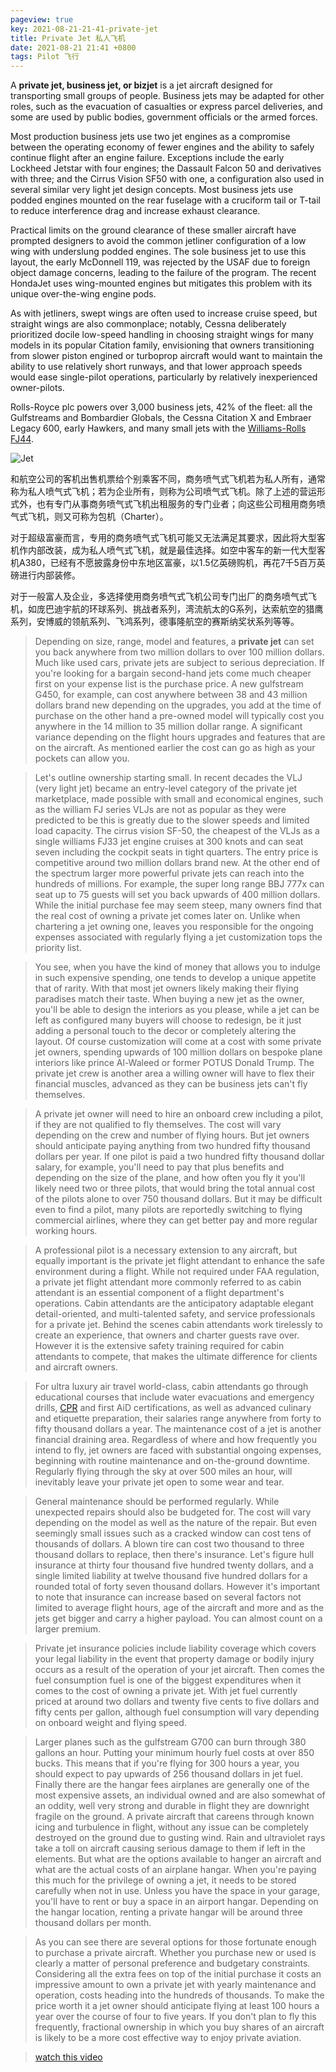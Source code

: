 ```yaml
---
pageview: true
key: 2021-08-21-21-41-private-jet
title: Private Jet 私人飞机
date: 2021-08-21 21:41 +0800
tags: Pilot 飞行
---
```


A **private jet, business jet, or bizjet** is a jet aircraft designed for transporting small groups of people. Business jets may be adapted for other roles, such as the evacuation of casualties or express parcel deliveries, and some are used by public bodies, government officials or the armed forces.

Most production business jets use two jet engines as a compromise between the operating economy of fewer engines and the ability to safely continue flight after an engine failure. Exceptions include the early Lockheed Jetstar with four engines; the Dassault Falcon 50 and derivatives with three; and the Cirrus Vision SF50 with one, a configuration also used in several similar very light jet design concepts. Most business jets use podded engines mounted on the rear fuselage with a cruciform tail or T-tail to reduce interference drag and increase exhaust clearance.

Practical limits on the ground clearance of these smaller aircraft have prompted designers to avoid the common jetliner configuration of a low wing with underslung podded engines. The sole business jet to use this layout, the early McDonnell 119, was rejected by the USAF due to foreign object damage concerns, leading to the failure of the program. The recent HondaJet uses wing-mounted engines but mitigates this problem with its unique over-the-wing engine pods.

As with jetliners, swept wings are often used to increase cruise speed, but straight wings are also commonplace; notably, Cessna deliberately prioritized docile low-speed handling in choosing straight wings for many models in its popular Citation family, envisioning that owners transitioning from slower piston engined or turboprop aircraft would want to maintain the ability to use relatively short runways, and that lower approach speeds would ease single-pilot operations, particularly by relatively inexperienced owner-pilots.

Rolls-Royce plc powers over 3,000 business jets, 42% of the fleet: all the Gulfstreams and Bombardier Globals, the Cessna Citation X and Embraer Legacy 600, early Hawkers, and many small jets with the [Williams-Rolls FJ44](https://en.wikipedia.org/wiki/Williams_FJ44).

![Jet](https://tenetai.com/iclass/jet.jpg)

和航空公司的客机出售机票给个别乘客不同，商务喷气式飞机若为私人所有，通常称为私人喷气式飞机；若为企业所有，则称为公司喷气式飞机。除了上述的营运形式外，也有专门从事商务喷气式飞机出租服务的专门业者；向这些公司租用商务喷气式飞机，则又可称为包机（Charter）。

对于超级富豪而言，专用的商务喷气式飞机可能又无法满足其要求，因此将大型客机作内部改装，成为私人喷气式飞机，就是最佳选择。如空中客车的新一代大型客机A380，已经有不愿披露身份中东地区富豪，以1.5亿英磅购机，再花7千5百万英磅进行内部装修。

对于一般富人及企业，多选择使用商务喷气式飞机公司专门出厂的商务喷气式飞机，如庞巴迪宇航的环球系列、挑战者系列，湾流航太的G系列，达索航空的猎鹰系列，安博威的领航系列、飞鸿系列，德事隆航空的赛斯纳奖状系列等等。

> Depending on size, range, model and features, a **private jet** can set you back anywhere from two million dollars to over 100 million dollars. Much like used cars, private jets are subject to serious depreciation. If you're looking for a bargain second-hand jets come much cheaper first on your expense list is the purchase price. A new gulfstream G450, for example, can cost anywhere between 38 and 43 million dollars brand new depending on the upgrades, you add at the time of purchase on the other hand a pre-owned model will typically cost you anywhere in the 14 million to 35 million dollar range. A significant variance depending on the flight hours upgrades and features that are on the aircraft. As mentioned earlier the cost can go as high as your pockets can allow you.

> Let's outline ownership starting small. In recent decades the VLJ (very light jet) became an entry-level category of the private jet marketplace, made possible with small and economical engines, such as the william FJ series VLJs are not as popular as they were predicted to be this is greatly due to the slower speeds and limited load capacity. The cirrus vision SF-50, the cheapest of the VLJs as a single williams FJ33 jet engine cruises at 300 knots and can seat seven including the cockpit seats in tight quarters. The entry price is competitive around two million dollars brand new. At the other end of the spectrum larger more powerful private jets can reach into the hundreds of millions. For example, the super long range BBJ 777x can seat up to 75 guests will set you back upwards of 400 million dollars. While the initial purchase fee may seem steep, many owners find that the real cost of owning a private jet comes later on. Unlike when chartering a jet owning one, leaves you responsible for the ongoing expenses associated with regularly flying a jet customization tops the priority list.

> You see, when you have the kind of money that allows you to indulge in such expensive spending, one tends to develop a unique appetite that of rarity. With that most jet owners likely making their flying paradises match their taste. When buying a new jet as the owner, you'll be able to design the interiors as you please, while a jet can be left as configured many buyers will choose to redesign, be it just adding a personal touch to the decor or completely altering the layout. Of course customization will come at a cost with some private jet owners, spending upwards of 100 million dollars on bespoke plane interiors like prince Al-Waleed or former POTUS Donald Trump. The private jet crew is another area a willing owner will have to flex their financial muscles, advanced as they can be business jets can't fly themselves.

> A private jet owner will need to hire an onboard crew including a pilot, if they are not qualified to fly themselves. The cost will vary depending on the crew and number of flying hours. But jet owners should anticipate paying anything from two hundred fifty thousand dollars per year. If one pilot is paid a two hundred fifty thousand dollar salary, for example, you'll need to pay that plus benefits and depending on the size of the plane, and how often you fly it you'll likely need two or three pilots, that would bring the total annual cost of the pilots alone to over 750 thousand dollars. But it may be difficult even to find a pilot, many pilots are reportedly switching to flying commercial airlines, where they can get better pay and more regular working hours.

> A professional pilot is a necessary extension to any aircraft, but equally important is the private jet flight attendant to enhance the safe environment during a flight. While not required under FAA regulation, a private jet flight attendant more commonly referred to as cabin attendant is an essential component of a flight department's operations. Cabin attendants are the anticipatory adaptable elegant detail-oriented, and multi-talented safety, and service professionals for a private jet. Behind the scenes cabin attendants work tirelessly to create an experience, that owners and charter guests rave over. However it is the extensive safety training required for cabin attendants to compete, that makes the ultimate difference for clients and aircraft owners.

> For ultra luxury air travel world-class, cabin attendants go through educational courses that include water evacuations and emergency drills, [CPR](http://en.wikipedia.org/wiki/Cardiopulmonary_resuscitation) and first AiD certifications, as well as advanced culinary and etiquette preparation, their salaries range anywhere from forty to fifty thousand dollars a year. The maintenance cost of a jet is another financial draining area. Regardless of where and how frequently you intend to fly, jet owners are faced with substantial ongoing expenses, beginning with routine maintenance and on-the-ground downtime. Regularly flying through the sky at over 500 miles an hour, will inevitably leave your private jet open to some wear and tear. 

> General maintenance should be performed regularly. While unexpected repairs should also be budgeted for. The cost will vary depending on the model as well as the nature of the repair. But even seemingly small issues such as a cracked window can cost tens of thousands of dollars. A blown tire can cost two thousand to three thousand dollars to replace, then there's insurance. Let's figure hull insurance at thirty four thousand five hundred twenty dollars, and a single limited liability at twelve thousand five hundred dollars for a rounded total of forty seven thousand dollars. However it's important to note that insurance can increase based on several factors not limited to average flight hours, age of the aircraft and more and as the jets get bigger and carry a higher payload. You can almost count on a larger premium.

> Private jet insurance policies include liability coverage which covers your legal liability in the event that property damage or bodily injury occurs as a result of the operation of your jet aircraft. Then comes the fuel consumption fuel is one of the biggest expenditures when it comes to the cost of owning a private jet. With jet fuel currently priced at around two dollars and twenty five cents to five dollars and fifty cents per gallon, although fuel consumption will vary depending on onboard weight and flying speed.

> Larger planes such as the gulfstream G700 can burn through 380 gallons an hour. Putting your minimum hourly fuel costs at over 850 bucks. This means that if you're flying for 300 hours a year, you should expect to pay upwards of 256 thousand dollars in jet fuel. Finally there are the hangar fees airplanes are generally one of the most expensive assets, an individual owned and are also somewhat of an oddity, well very strong and durable in flight they are downright fragile on the ground. A private aircraft that careens through known icing and turbulence in flight, without any issue can be completely destroyed on the ground due to gusting wind. Rain and ultraviolet rays take a toll on aircraft causing serious damage to them if left in the elements. But what are the options available to hanger an aircraft and what are the actual costs of an airplane hangar. When you're paying this much for the privilege of owning a jet, it needs to be stored carefully when not in use. Unless you have the space in your garage, you'll have to rent or buy a space in an airport hangar. Depending on the hangar location, renting a private hangar will be around three thousand dollars per month.

> As you can see there are several options for those fortunate enough to purchase a private aircraft. Whether you purchase new or used is clearly a matter of personal preference and budgetary constraints. Considering all the extra fees on top of the initial purchase it costs an impressive amount to own a private jet with yearly maintenance and operation, costs heading into the hundreds of thousands. To make the price worth it a jet owner should anticipate flying at least 100 hours a year over the course of four to five years. If you don't plan to fly this frequently, fractional ownership in which you buy shares of an aircraft is likely to be a more cost effective way to enjoy private aviation.

> [watch this video](https://www.youtube.com/watch?v=kn9LLzhhCSI)

<!--more-->
